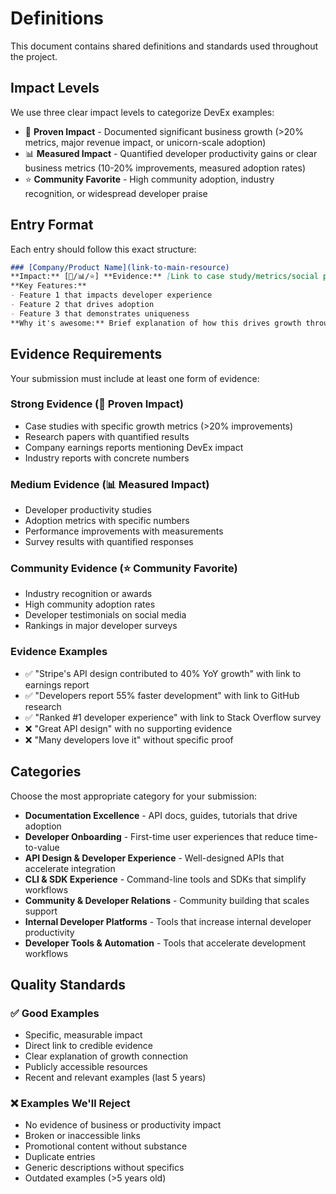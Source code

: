# Definitions

This document contains shared definitions and standards used throughout the project.

## Impact Levels

We use three clear impact levels to categorize DevEx examples:

- 🚀 **Proven Impact** - Documented significant business growth (>20% metrics, major revenue impact, or unicorn-scale adoption)
- 📊 **Measured Impact** - Quantified developer productivity gains or clear business metrics (10-20% improvements, measured adoption rates)
- ⭐ **Community Favorite** - High community adoption, industry recognition, or widespread developer praise

## Entry Format

Each entry should follow this exact structure:

```markdown
### [Company/Product Name](link-to-main-resource)
**Impact:** [🚀/📊/⭐] **Evidence:** [Link to case study/metrics/social proof]
**Key Features:**
- Feature 1 that impacts developer experience
- Feature 2 that drives adoption
- Feature 3 that demonstrates uniqueness
**Why it's awesome:** Brief explanation of how this drives growth through better DevEx.
```

## Evidence Requirements

Your submission must include at least one form of evidence:

### Strong Evidence (🚀 Proven Impact)
- Case studies with specific growth metrics (>20% improvements)
- Research papers with quantified results
- Company earnings reports mentioning DevEx impact
- Industry reports with concrete numbers

### Medium Evidence (📊 Measured Impact)
- Developer productivity studies
- Adoption metrics with specific numbers
- Performance improvements with measurements
- Survey results with quantified responses

### Community Evidence (⭐ Community Favorite)
- Industry recognition or awards
- High community adoption rates
- Developer testimonials on social media
- Rankings in major developer surveys

### Evidence Examples
- ✅ "Stripe's API design contributed to 40% YoY growth" with link to earnings report
- ✅ "Developers report 55% faster development" with link to GitHub research
- ✅ "Ranked #1 developer experience" with link to Stack Overflow survey
- ❌ "Great API design" with no supporting evidence
- ❌ "Many developers love it" without specific proof

## Categories

Choose the most appropriate category for your submission:

- **Documentation Excellence** - API docs, guides, tutorials that drive adoption
- **Developer Onboarding** - First-time user experiences that reduce time-to-value
- **API Design & Developer Experience** - Well-designed APIs that accelerate integration
- **CLI & SDK Experience** - Command-line tools and SDKs that simplify workflows
- **Community & Developer Relations** - Community building that scales support
- **Internal Developer Platforms** - Tools that increase internal developer productivity
- **Developer Tools & Automation** - Tools that accelerate development workflows

## Quality Standards

### ✅ Good Examples
- Specific, measurable impact
- Direct link to credible evidence
- Clear explanation of growth connection
- Publicly accessible resources
- Recent and relevant examples (last 5 years)

### ❌ Examples We'll Reject
- No evidence of business or productivity impact
- Broken or inaccessible links
- Promotional content without substance
- Duplicate entries
- Generic descriptions without specifics
- Outdated examples (>5 years old)
